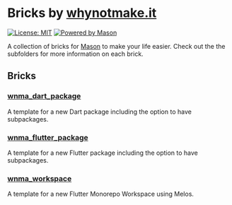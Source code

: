 # Bricks by [whynotmake.it](https://whynotmake.it)

[![License: MIT](https://img.shields.io/badge/license-MIT-blue.svg)](https://opensource.org/licenses/MIT)
[![Powered by Mason](https://img.shields.io/endpoint?url=https%3A%2F%2Ftinyurl.com%2Fmason-badge)](https://github.com/felangel/mason)

A collection of bricks for [Mason](https://github.com/felangel/mason) to make your life easier. 
Check out the the subfolders for more information on each brick.

## Bricks

### [wnma_dart_package](wnma_dart_package/README.md)
A template for a new Dart package including the option to have subpackages.

### [wnma_flutter_package](wnma_flutter_package/README.md)
A template for a new Flutter package including the option to have subpackages.

### [wnma_workspace](wnma_workspace/README.md)
A template for a new Flutter Monorepo Workspace using Melos.